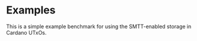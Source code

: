 # Examples

This is a simple example benchmark for using the SMTT-enabled storage in Cardano UTxOs.
